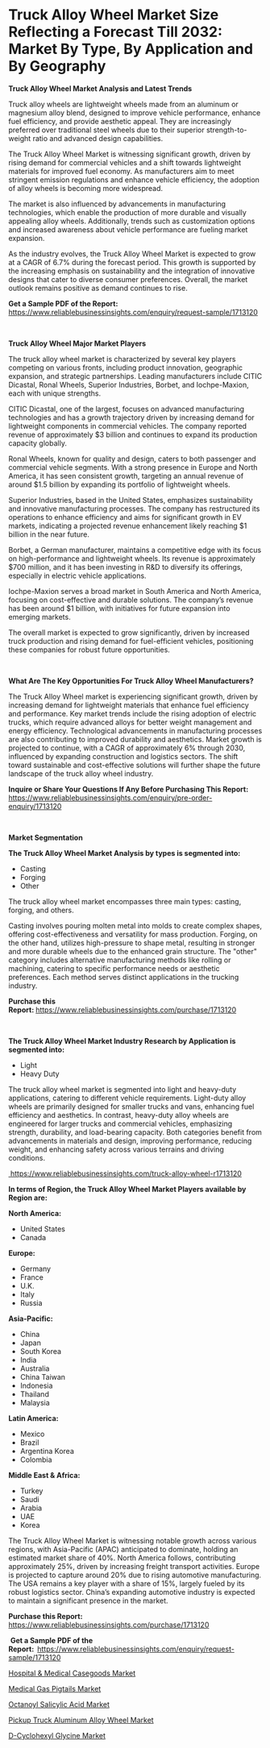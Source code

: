 <p><h1>Truck Alloy Wheel Market Size Reflecting a Forecast Till 2032: Market By Type, By Application and By Geography</h1></p><p><strong>Truck Alloy Wheel Market Analysis and Latest Trends</strong></p>
<p><p>Truck alloy wheels are lightweight wheels made from an aluminum or magnesium alloy blend, designed to improve vehicle performance, enhance fuel efficiency, and provide aesthetic appeal. They are increasingly preferred over traditional steel wheels due to their superior strength-to-weight ratio and advanced design capabilities.</p><p>The Truck Alloy Wheel Market is witnessing significant growth, driven by rising demand for commercial vehicles and a shift towards lightweight materials for improved fuel economy. As manufacturers aim to meet stringent emission regulations and enhance vehicle efficiency, the adoption of alloy wheels is becoming more widespread.</p><p>The market is also influenced by advancements in manufacturing technologies, which enable the production of more durable and visually appealing alloy wheels. Additionally, trends such as customization options and increased awareness about vehicle performance are fueling market expansion. </p><p>As the industry evolves, the Truck Alloy Wheel Market is expected to grow at a CAGR of 6.7% during the forecast period. This growth is supported by the increasing emphasis on sustainability and the integration of innovative designs that cater to diverse consumer preferences. Overall, the market outlook remains positive as demand continues to rise.</p></p>
<p><strong>Get a Sample PDF of the Report:&nbsp;</strong> <a href="https://www.reliablebusinessinsights.com/enquiry/request-sample/1713120?utm_campaign=1873&utm_medium=2&utm_source=Github&utm_content=ia&utm_term=11012025&utm_id=truck-alloy-wheel">https://www.reliablebusinessinsights.com/enquiry/request-sample/1713120</a></p>
<p>&nbsp;</p>
<p><strong>Truck Alloy Wheel Major Market Players</strong></p>
<p><p>The truck alloy wheel market is characterized by several key players competing on various fronts, including product innovation, geographic expansion, and strategic partnerships. Leading manufacturers include CITIC Dicastal, Ronal Wheels, Superior Industries, Borbet, and Iochpe-Maxion, each with unique strengths.</p><p>CITIC Dicastal, one of the largest, focuses on advanced manufacturing technologies and has a growth trajectory driven by increasing demand for lightweight components in commercial vehicles. The company reported revenue of approximately $3 billion and continues to expand its production capacity globally.</p><p>Ronal Wheels, known for quality and design, caters to both passenger and commercial vehicle segments. With a strong presence in Europe and North America, it has seen consistent growth, targeting an annual revenue of around $1.5 billion by expanding its portfolio of lightweight wheels.</p><p>Superior Industries, based in the United States, emphasizes sustainability and innovative manufacturing processes. The company has restructured its operations to enhance efficiency and aims for significant growth in EV markets, indicating a projected revenue enhancement likely reaching $1 billion in the near future.</p><p>Borbet, a German manufacturer, maintains a competitive edge with its focus on high-performance and lightweight wheels. Its revenue is approximately $700 million, and it has been investing in R&D to diversify its offerings, especially in electric vehicle applications.</p><p>Iochpe-Maxion serves a broad market in South America and North America, focusing on cost-effective and durable solutions. The company’s revenue has been around $1 billion, with initiatives for future expansion into emerging markets.</p><p>The overall market is expected to grow significantly, driven by increased truck production and rising demand for fuel-efficient vehicles, positioning these companies for robust future opportunities.</p></p>
<p>&nbsp;</p>
<p><strong>What Are The Key Opportunities For Truck Alloy Wheel Manufacturers?</strong></p>
<p><p>The Truck Alloy Wheel market is experiencing significant growth, driven by increasing demand for lightweight materials that enhance fuel efficiency and performance. Key market trends include the rising adoption of electric trucks, which require advanced alloys for better weight management and energy efficiency. Technological advancements in manufacturing processes are also contributing to improved durability and aesthetics. Market growth is projected to continue, with a CAGR of approximately 6% through 2030, influenced by expanding construction and logistics sectors. The shift toward sustainable and cost-effective solutions will further shape the future landscape of the truck alloy wheel industry.</p></p>
<p><strong>Inquire or Share Your Questions If Any Before Purchasing This Report:</strong> <a href="https://www.reliablebusinessinsights.com/enquiry/pre-order-enquiry/1713120?utm_campaign=1873&utm_medium=2&utm_source=Github&utm_content=ia&utm_term=11012025&utm_id=truck-alloy-wheel">https://www.reliablebusinessinsights.com/enquiry/pre-order-enquiry/1713120</a></p>
<p>&nbsp;</p>
<p><strong>Market Segmentation</strong></p>
<p><strong>The Truck Alloy Wheel Market Analysis by types is segmented into:</strong></p>
<p><ul><li>Casting</li><li>Forging</li><li>Other</li></ul></p>
<p><p>The truck alloy wheel market encompasses three main types: casting, forging, and others. </p><p>Casting involves pouring molten metal into molds to create complex shapes, offering cost-effectiveness and versatility for mass production. Forging, on the other hand, utilizes high-pressure to shape metal, resulting in stronger and more durable wheels due to the enhanced grain structure. The "other" category includes alternative manufacturing methods like rolling or machining, catering to specific performance needs or aesthetic preferences. Each method serves distinct applications in the trucking industry.</p></p>
<p><strong>Purchase this Report:&nbsp;</strong><a href="https://www.reliablebusinessinsights.com/purchase/1713120?utm_campaign=1873&utm_medium=2&utm_source=Github&utm_content=ia&utm_term=11012025&utm_id=truck-alloy-wheel">https://www.reliablebusinessinsights.com/purchase/1713120</a></p>
<p>&nbsp;</p>
<p><strong>The Truck Alloy Wheel Market Industry Research by Application is segmented into:</strong></p>
<p><ul><li>Light</li><li>Heavy Duty</li></ul></p>
<p><p>The truck alloy wheel market is segmented into light and heavy-duty applications, catering to different vehicle requirements. Light-duty alloy wheels are primarily designed for smaller trucks and vans, enhancing fuel efficiency and aesthetics. In contrast, heavy-duty alloy wheels are engineered for larger trucks and commercial vehicles, emphasizing strength, durability, and load-bearing capacity. Both categories benefit from advancements in materials and design, improving performance, reducing weight, and enhancing safety across various terrains and driving conditions.</p></p>
<p><a href="https://www.reliablebusinessinsights.com/truck-alloy-wheel-r1713120?utm_campaign=1873&utm_medium=2&utm_source=Github&utm_content=ia&utm_term=11012025&utm_id=truck-alloy-wheel">&nbsp;https://www.reliablebusinessinsights.com/truck-alloy-wheel-r1713120</a></p>
<p><strong>In terms of Region, the Truck Alloy Wheel Market Players available by Region are:</strong></p>
<p>
    <p> <strong> North America: </strong>
        <ul>
            <li>United States</li>
            <li>Canada</li>
        </ul>
        </p> 
    <p> <strong> Europe: </strong>
        <ul>
            <li>Germany</li>
            <li>France</li>
            <li>U.K.</li>
            <li>Italy</li>
            <li>Russia</li>
        </ul>
        </p> 
    <p> <strong> Asia-Pacific: </strong>
        <ul>
            <li>China</li>
            <li>Japan</li>
            <li>South Korea</li>
            <li>India</li>
            <li>Australia</li>
            <li>China Taiwan</li>
            <li>Indonesia</li>
            <li>Thailand</li>
            <li>Malaysia</li>
        </ul>
        </p> 
    <p> <strong> Latin America: </strong>
        <ul>
            <li>Mexico</li>
            <li>Brazil</li>
            <li>Argentina Korea</li>
            <li>Colombia</li>
        </ul>
        </p> 
    <p> <strong> Middle East & Africa: </strong>
        <ul>
            <li>Turkey</li>
            <li>Saudi</li>
            <li>Arabia</li>
            <li>UAE</li>
            <li>Korea</li>
        </ul>
    </p>
    </p>
<p><p>The Truck Alloy Wheel Market is witnessing notable growth across various regions, with Asia-Pacific (APAC) anticipated to dominate, holding an estimated market share of 40%. North America follows, contributing approximately 25%, driven by increasing freight transport activities. Europe is projected to capture around 20% due to rising automotive manufacturing. The USA remains a key player with a share of 15%, largely fueled by its robust logistics sector. China’s expanding automotive industry is expected to maintain a significant presence in the market.</p></p>
<p><strong>Purchase this Report: </strong><a href="https://www.reliablebusinessinsights.com/purchase/1713120?utm_campaign=1873&utm_medium=2&utm_source=Github&utm_content=ia&utm_term=11012025&utm_id=truck-alloy-wheel">https://www.reliablebusinessinsights.com/purchase/1713120</a></p>
<p>&nbsp;<strong>Get a Sample PDF of the Report:&nbsp;&nbsp;</strong><a href="https://www.reliablebusinessinsights.com/enquiry/request-sample/1713120?utm_campaign=1873&utm_medium=2&utm_source=Github&utm_content=ia&utm_term=11012025&utm_id=truck-alloy-wheel">https://www.reliablebusinessinsights.com/enquiry/request-sample/1713120</a></p>
<p><strong></strong></p>
<p><p><a href="https://www.linkedin.com/pulse/global-hospital-medical-casegoods-market-insights-size-share-hpw6f?utm_campaign=1873&utm_medium=2&utm_source=Github&utm_content=ia&utm_term=11012025&utm_id=truck-alloy-wheel">Hospital & Medical Casegoods Market</a></p><p><a href="https://www.linkedin.com/pulse/global-medical-gas-pigtails-market-analysis-projected-scope-czblf?utm_campaign=1873&utm_medium=2&utm_source=Github&utm_content=ia&utm_term=11012025&utm_id=truck-alloy-wheel">Medical Gas Pigtails Market</a></p><p><a href="https://www.linkedin.com/pulse/134-cagr-forecast-octanoyl-salicylic-acid-industry-from-w4utf?utm_campaign=1873&utm_medium=2&utm_source=Github&utm_content=ia&utm_term=11012025&utm_id=truck-alloy-wheel">Octanoyl Salicylic Acid Market</a></p><p><a href="https://github.com/triattwood9919/Market-Research-Report-List-1/blob/main/pickup-truck-aluminum-alloy-wheel-market.md?utm_campaign=1873&utm_medium=2&utm_source=Github&utm_content=ia&utm_term=11012025&utm_id=truck-alloy-wheel">Pickup Truck Aluminum Alloy Wheel Market</a></p><p><a href="https://www.linkedin.com/pulse/global-d-cyclohexyl-glycine-market-outlook-growth-trends-m3syf?utm_campaign=1873&utm_medium=2&utm_source=Github&utm_content=ia&utm_term=11012025&utm_id=truck-alloy-wheel">D-Cyclohexyl Glycine Market</a></p></p>